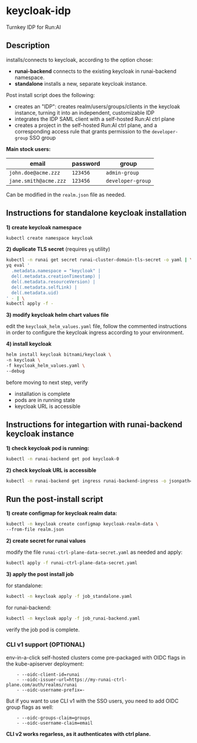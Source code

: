 # keycloak-idp

Turnkey IDP for Run:AI

## Description
installs/connects to keycloak, according to the option chose:
- **runai-backend** connects to the existing keycloak in runai-backend namespace.
- **standalone** installs a new, separate keycloak instance.

Post install script does the following:
- creates an "IDP": creates realm/users/groups/clients in the keycloak instance, turning it into an independent, customizable IDP
- integrates the IDP SAML client with a self-hosted Run:AI ctrl plane
- creates a project in the self-hosted Run:AI ctrl plane, and a corresponding access rule that grants permission to the `developer-group` SSO group

**Main stock users:**

| email | password | group |
|--|--|--|
| `john.doe@acme.zzz` | `123456` | `admin-group` |
| `jane.smith@acme.zzz` | `123456` | `developer-group` |

Can be modified in the `realm.json` file as needed.

## Instructions for standalone keycloak installation

**1) create keycloak namespace**
```bash
kubectl create namespace keycloak
```

**2) duplicate TLS secret** (requires `yq` utility)
```bash
kubectl -n runai get secret runai-cluster-domain-tls-secret -o yaml | \
yq eval '
  .metadata.namespace = "keycloak" |
  del(.metadata.creationTimestamp) |
  del(.metadata.resourceVersion) |
  del(.metadata.selfLink) |
  del(.metadata.uid)
' - | \
kubectl apply -f -
```

**3) modify keycloak helm chart values file**

edit the `keycloak_helm_values.yaml` file, follow the commented instructions in order to configure the keycloak ingress according to your environment.

**4) install keycloak**
```bash
helm install keycloak bitnami/keycloak \
-n keycloak \
-f keycloak_helm_values.yaml \
--debug
```
before moving to next step, verify
- installation is complete
- pods are in running state
- keycloak URL is accessible

## Instructions for integartion with runai-backend keycloak instance

**1) check keycloak pod is running:**
```bash
kubectl -n runai-backend get pod keycloak-0
```

**2) check keycloak URL is accessible**
```bash
kubectl -n runai-backend get ingress runai-backend-ingress -o jsonpath='{.spec.rules[0].host}'
```

## Run the post-install script

**1) create configmap for keycloak realm data:**
```bash
kubectl -n keycloak create configmap keycloak-realm-data \
--from-file realm.json
```

**2) create secret for runai values**

modify the file `runai-ctrl-plane-data-secret.yaml` as needed and apply:
```bash
kubectl apply -f runai-ctrl-plane-data-secret.yaml
```

**3) apply the post install job**

for standalone:
```bash
kubectl -n keycloak apply -f job_standalone.yaml
```

for runai-backend:
```bash
kubectl -n keycloak apply -f job_runai-backend.yaml
```

verify the job pod is complete.

### CLI v1 support (OPTIONAL)
env-in-a-click self-hosted clusters come pre-packaged with OIDC flags in the kube-apiserver deployment:
```
    - --oidc-client-id=runai
    - --oidc-issuer-url=https://my-runai-ctrl-plane.com/auth/realms/runai
    - --oidc-username-prefix=-
```

But if you want to use CLI v1 with the SSO users, you need to add OIDC group flags as well:
```
    - --oidc-groups-claim=groups
    - --oidc-username-claim=email
```

**CLI v2 works regarless, as it authenticates with ctrl plane.**